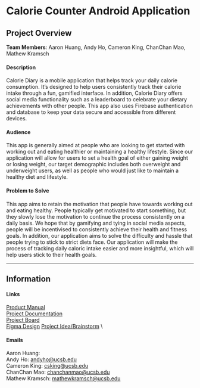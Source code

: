 # Calorie Counter Android Application

## Project Overview

**Team Members**: Aaron Huang, Andy Ho, Cameron King, ChanChan Mao, Mathew Kramsch 

#### Description
Calorie Diary is a mobile application that helps track your daily calorie consumption. It’s designed to help users consistently track their calorie intake through a fun, gamified interface. In addition, Calorie Diary offers social media functionality such as a leaderboard to celebrate your dietary achievements with other people. This app also uses Firebase authentication and database to keep your data secure and accessible from different devices. 

#### Audience
This app is generally aimed at people who are looking to get started with working out and eating healthier or maintaining a healthy lifestyle. Since our application will allow for users to set a health goal of either gaining weight or losing weight, our target demographic includes both overweight and underweight users, as well as people who would just like to maintain a healthy diet and lifestyle.

#### Problem to Solve
This app aims to retain the motivation that people have towards working out and eating healthy. People typically get motivated to start something, but they slowly lose the motivation to continue the process consistently on a daily basis. We hope that by gamifying and tying in social media aspects, people will be incentivised to consistently achieve their health and fitness goals. In addition, our application aims to solve the difficulty and hassle that people trying to stick to strict diets face. Our application will make the process of tracking daily caloric intake easier and more insightful, which will help users stick to their health goals.

---

## Information
#### Links
[Product Manual](https://docs.google.com/document/d/12e9VtqA195yRl4WJHmGE9InMMcmSgRwnq0iMYBpRaMc/edit) \
[Project Documentation](https://docs.google.com/document/d/1C3jKW0eY5vk2FBU2KxfJt62THZBQ9Zhku9-dq8PkYh4/edit) \
[Project Board](https://github.com/cs184-project-group-05/calorie_counter/projects/2) \
[Figma Design](https://www.figma.com/file/lXWhOFhHbkRhhZmBhvAHbZ/MVP-Design?node-id=0%3A1)
[Project Idea/Brainstorm](https://docs.google.com/document/d/16ygNktoWMI5ws5bw9VOr405scNEsafuZl3CZEMSH3sw/edit) \

#### Emails
Aaron Huang: \
Andy Ho: andyho@ucsb.edu \
Cameron King: csking@ucsb.edu \
ChanChan Mao: chanchanmao@ucsb.edu \
Mathew Kramsch: mathewkramsch@ucsb.edu
